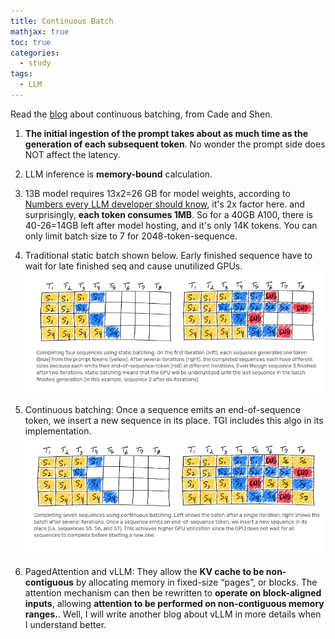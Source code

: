 ```yaml
---
title: Continuous Batch
mathjax: true
toc: true
categories:
  - study
tags:
  - LLM
---
```


Read the [blog](https://www.anyscale.com/blog/continuous-batching-llm-inference) about continuous batching, from Cade and Shen.  

1. **The initial ingestion of the prompt takes about as much time as the generation of each subsequent token**. No wonder the prompt side does NOT affect the latency.

2. LLM inference is **memory-bound** calculation.

3. 13B model requires 13x2=26 GB for model weights, according to [Numbers every LLM developer should know](https://github.com/ray-project/llm-numbers#1-mb-gpu-memory-required-for-1-token-of-output-with-a-13b-parameter-model), it's 2x factor here. and surprisingly, **each token consumes 1MB**. So for a 40GB A100, there is 40-26=14GB left after model hosting, and it's only 14K tokens. You can only limit batch size to 7 for 2048-token-sequence.

4. Traditional static batch shown below. Early finished sequence have to wait for late finished seq and cause unutilized GPUs.
![Alt text](/assets/images/23-11-01-LLM-ContinuousBatch_files/staticbatch.png)

5. Continuous batching: Once a sequence emits an end-of-sequence token, we insert a new sequence in its place. TGI includes this algo in its implementation.
![Alt text](/assets/images/23-11-01-LLM-ContinuousBatch_files/continuousbatch.png)

6. PagedAttention and vLLM:   They allow the **KV cache to be non-contiguous** by allocating memory in fixed-size “pages”, or blocks. The attention mechanism can then be rewritten to **operate on block-aligned inputs**, allowing **attention to be performed on non-contiguous memory ranges.**. Well, I will write another blog about vLLM in more details when I understand better. 


